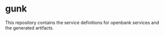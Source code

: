 # gunk
This repository contains the service definitions for openbank services and the generated artifacts.
